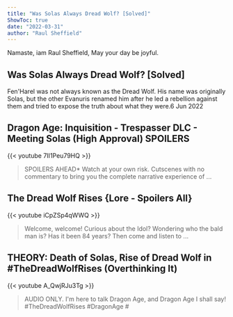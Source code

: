 ```yaml
---
title: "Was Solas Always Dread Wolf? [Solved]"
ShowToc: true 
date: "2022-03-31"
author: "Raul Sheffield" 
---
```


Namaste, iam Raul Sheffield, May your day be joyful.
## Was Solas Always Dread Wolf? [Solved]
Fen'Harel was not always known as the Dread Wolf. His name was originally Solas, but the other Evanuris renamed him after he led a rebellion against them and tried to expose the truth about what they were.6 Jun 2022

## Dragon Age: Inquisition - Trespasser DLC - Meeting Solas (High Approval) SPOILERS
{{< youtube 7II1Peu79HQ >}}
>SPOILERS AHEAD* Watch at your own risk. Cutscenes with no commentary to bring you the complete narrative experience of ...

## The Dread Wolf Rises {Lore - Spoilers All}
{{< youtube iCpZSp4qWWQ >}}
>Welcome, welcome! Curious about the Idol? Wondering who the bald man is? Has it been 84 years? Then come and listen to ...

## THEORY: Death of Solas, Rise of Dread Wolf in #TheDreadWolfRises (Overthinking It)
{{< youtube A_QwjRJu3Tg >}}
>AUDIO ONLY. I'm here to talk Dragon Age, and Dragon Age I shall say! #TheDreadWolfRises #DragonAge #

